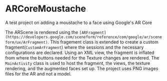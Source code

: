 # ARCoreMoustache
A test project on adding a moustache to a face using Google's AR Core

The ARScene is rendered using the `[ARFragment](https://developers.google.com/sceneform/reference/com/google/ar/sceneform/ux/ArFragment)`. This fragement class is extended to create a custom fragment(`CustomArFragment`) where the sessions and the necessary configurations are declared. Using an XML view, the fragment is inflated from where the buttons needed for the Texture changes are rendered.
The `MainActivity` class is used to host the fragment, the views, the texture rendering, and the augmented faces set up.
The project uses PNG images files for the AR and not a model. 
